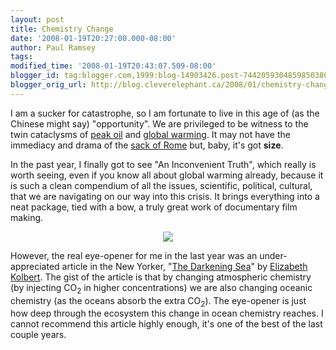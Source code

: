 ```yaml
---
layout: post
title: Chemistry Change
date: '2008-01-19T20:27:00.000-08:00'
author: Paul Ramsey
tags: 
modified_time: '2008-01-19T20:43:07.509-08:00'
blogger_id: tag:blogger.com,1999:blog-14903426.post-7442059304859850380
blogger_orig_url: http://blog.cleverelephant.ca/2008/01/chemistry-change.html
---
```


I am a sucker for catastrophe, so I am fortunate to live in this age of (as the Chinese might say) "opportunity".  We are privileged to be witness to the twin cataclysms of [peak oil](http://theoildrum.com/) and [global warming](http://www.climatecrisis.net/).  It may not have the immediacy and drama of the [sack of Rome](http://en.wikipedia.org/wiki/Sack_of_Rome_%28410%29) but, baby, it's got **size**.

In the past year, I finally got to see "An Inconvenient Truth", which really is worth seeing, even if you know all about global warming already, because it is such a clean compendium of all the issues, scientific, political, cultural, that we are navigating on our way into this crisis.  It brings everything into a neat package, tied with a bow, a truly great work of documentary film making.

<center><img src="http://www.confluence.org/it/all/n41e013/thumb1.jpg" /></center>

However, the real eye-opener for me in the last year was an under-appreciated article in the New Yorker, "[The Darkening Sea](http://igbp-scor.pages.unibe.ch/gfx/NewYorker.pdf)" by [Elizabeth Kolbert](http://www.grist.org/news/maindish/2006/04/10/roberts/).  The gist of the article is that by changing atmospheric chemistry (by injecting CO<sub>2</sub> in higher concentrations) we are also changing oceanic chemistry (as the oceans absorb the extra CO<sub>2</sub>).  The eye-opener is just how deep through the ecosystem this change in ocean chemistry reaches.  I cannot recommend this article highly enough, it's one of the best of the last couple years.
